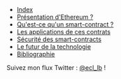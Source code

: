 <html>
<head>
        <meta charset="utf-8">
</head>

<body>
    <div id="page">
        <header></header>
        <nav><ul>
			<li><a href="index.md">Index</a></li>
			<li><a href="ethereum.md">Présentation d'Ethereum ?</a></li>
			<li><a href="smartcontracts.md">Qu'est-ce qu'un smart-contract ?</a></li>
			<li><a href="applications.md">Les applications de ces contrats</a></li>
			<li><a href="securite.md">Sécurité des smart-contracts</a></li>
			<li><a href="futur.md">Le futur de la technologie</a></li>
			<li><a href="bibliographie.md">Bibliographie</a></li>
		</ul></nav>
        <article><!-- Contenu textuel de la page --></article>
        <footer>Suivez mon flux Twitter : <a href="https://twitter.com/ecl_lb">@ecl_lb</a> !</footer>
    </div>
</body>
</html>
